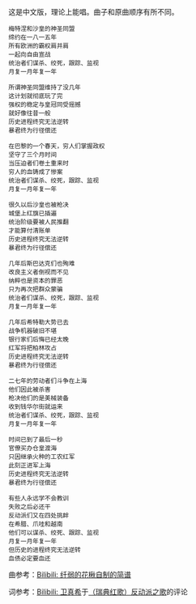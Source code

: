 

这是中文版，理论上能唱。曲子和原曲顺序有所不同。

```text
梅特涅和沙皇的神圣同盟
缔约在一八一五年
所有欧洲的霸权肩并肩
一起向自由宣战
统治者们谋杀、绞死，跟踪、监视
月复一月年复一年

所谓神圣同盟维持了没几年
这计划就彻底玩了完
强权的稳定与皇冠同受摇撼
就好像往昔一般
历史进程终究无法逆转
暴君终为行径偿还

在巴黎的一个春天，穷人们掌握政权
坚守了三个月时间
当压迫者们卷土重来时
穷人的血铸成了惨案
统治者们谋杀、绞死，跟踪、监视
月复一月年复一年

很久以后沙皇也被枪决
城堡上红旗已插遍
统治阶级要被人民推翻
才能算付清账单
历史进程终究无法逆转
暴君终为行径偿还

几年后斯巴达克们也殉难
改良主义者倒视而不见
纳粹也是资本的罪恶
只为再次把群众蒙骗
统治者们谋杀、绞死，跟踪、监视
月复一月年复一年

几年后希特勒大势已去
战争机器破旧不堪
银行家们后悔已经太晚
红军将把柏林攻占
历史进程终究无法逆转
暴君终为行径偿还

二七年的劳动者们斗争在上海
他们因此被杀害
枪决他们的是美械装备
收到钱华尔街就运来
统治者们谋杀、绞死，跟踪、监视
月复一月年复一年

时间已到了最后一秒
官僚买办仓皇渡海
只因继承火种的工农红军
此刻正进军上海
历史进程终究无法逆转
暴君终为行径偿还

有些人永远学不会教训
失败之后必还干
反动派们又在四处挑衅
在希腊、爪哇和越南
他们可以谋杀、绞死、跟踪、监视
月复一月年复一年
但历史的进程终究无法逆转
血债必定要血还
```

曲参考：[Bilibili: 纤弱的花楸自制的简谱](https://www.bilibili.com/video/BV1iw411c78V/)

词参考：[Bilibili: 卫真希](https://space.bilibili.com/136522/)于[（瑞典红歌）反动派之歌](https://www.bilibili.com/video/BV1WM4y1u7g7/)的评论
<!--stackedit_data:
eyJoaXN0b3J5IjpbLTY3NTk4MDA4NywyOTkyNTc4MzYsMTU2Mj
c3ODgzMiw3ODQ2MzcxOTIsMTMzOTQ3OTA3M119
-->